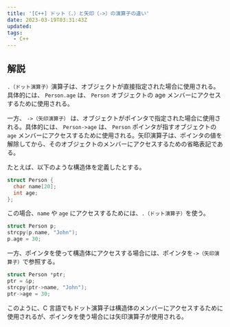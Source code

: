 ```yaml
---
title: '[C++] ドット（.）と矢印（->）の演算子の違い'
date: 2023-03-19T03:31:43Z
updated:
tags:
  - C++
---
```


<!-- textlint-disable ja-technical-writing/no-doubled-joshi -->

## 解説

`.（ドット演算子）`演算子は、オブジェクトが直接指定された場合に使用される。具体的には、 `Person.age` は、 `Person` オブジェクトの age メンバーにアクセスするために使用される。

一方、 `->（矢印演算子）` は、オブジェクトがポインタで指定された場合に使用される。具体的には、 `Person->age` は、 `Person` ポインタが指すオブジェクトの `age` メンバーにアクセスするために使用される。矢印演算子は、ポインタの値を解除してから、そのオブジェクトのメンバーにアクセスするための省略表記である。

たとえば、以下のような構造体を定義したとする。

```cpp
struct Person {
  char name[20];
  int age;
};
```

この場合、`name` や `age` にアクセスするためには、`.（ドット演算子）`を使う。

```cpp
struct Person p;
strcpy(p.name, "John");
p.age = 30;
```

一方、ポインタを使って構造体にアクセスする場合には、ポインタを`->（矢印演算子）`で参照する。

```cpp
struct Person *ptr;
ptr = &p;
strcpy(ptr->name, "John");
ptr->age = 30;
```

このように、C 言語でもドット演算子は構造体のメンバーにアクセスするために使用されるが、ポインタを使う場合には矢印演算子が使用される。
